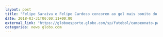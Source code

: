 ```yaml
---
layout: post
title: "Felipe Saraiva e Felipe Cardoso concorem ao gol mais bonito do Paulistão; vote!"
date: 2018-03-31T00:00:11+00:00
external_link: "https://globoesporte.globo.com/sp/futebol/campeonato-paulista/votacao/qual-e-o-gol-mais-bonito-do-paulistao-429cbe63-e2e1-410e-8051-5846d009aa1e.ghtml"
categories: news globo.com
---
```

